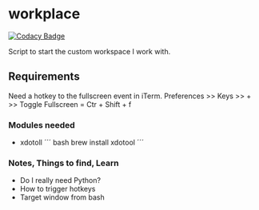 # workplace

[![Codacy Badge](https://api.codacy.com/project/badge/Grade/be70fbc82b9f40cf92a8c3df0ffc3cf0)](https://app.codacy.com/manual/swallyx/workplace?utm_source=github.com&utm_medium=referral&utm_content=sWallyx/workplace&utm_campaign=Badge_Grade_Dashboard)

Script to start the custom workspace I work with.

## Requirements

Need a hotkey to the fullscreen event in iTerm.
Preferences >> Keys >> + >> Toggle Fullscreen = Ctr + Shift + f

### Modules needed
* xdotoll
´´´ bash
brew install xdotool
´´´


### Notes, Things to find, Learn
  * Do I really need Python?
  * How to trigger hotkeys
  * Target window from bash